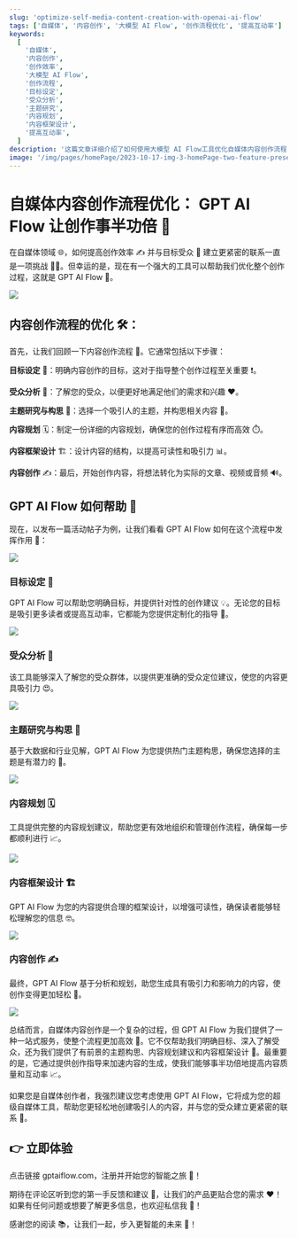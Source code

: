 ```yaml
---
slug: 'optimize-self-media-content-creation-with-openai-ai-flow'
tags: ['自媒体', '内容创作', '大模型 AI Flow', '创作流程优化', '提高互动率']
keywords:
  [
    '自媒体',
    '内容创作',
    '创作效率',
    '大模型 AI Flow',
    '创作流程',
    '目标设定',
    '受众分析',
    '主题研究',
    '内容规划',
    '内容框架设计',
    '提高互动率',
  ]
description: '这篇文章详细介绍了如何使用大模型 AI Flow工具优化自媒体内容创作流程, 并提高互动率。本文详细解析了整个内容创作流程的优化过程, 从目标设定、受众分析、主题研究与构思、内容规划、内容框架设计到内容创作。'
image: '/img/pages/homePage/2023-10-17-img-3-homePage-two-feature-presentation.gif'
---
```


# 自媒体内容创作流程优化： GPT AI Flow 让创作事半功倍 🚀

在自媒体领域 🌐，如何提高创作效率 ✍️ 并与目标受众 🎯 建立更紧密的联系一直是一项挑战 🏋️‍♀️。但幸运的是，现在有一个强大的工具可以帮助我们优化整个创作过程，这就是 GPT AI Flow 🚀。

![](https://www.gptaiflow.com/img/pages/homePage/2023-10-17-img-3-homePage-two-feature-presentation.gif)

## 内容创作流程的优化 🛠️：

首先，让我们回顾一下内容创作流程 🔄。它通常包括以下步骤：

**目标设定** 🎯：明确内容创作的目标，这对于指导整个创作过程至关重要 ❗。

**受众分析** 👥：了解您的受众，以便更好地满足他们的需求和兴趣 ❤️。

**主题研究与构思** 🧠：选择一个吸引人的主题，并构思相关内容 📝。

**内容规划** 🗓️：制定一份详细的内容规划，确保您的创作过程有序而高效 ⏱️。

**内容框架设计** 🏗️：设计内容的结构，以提高可读性和吸引力 📊。

**内容创作** ✍️：最后，开始创作内容，将想法转化为实际的文章、视频或音频 🔊。

## GPT AI Flow 如何帮助 🤖

现在，以发布一篇活动帖子为例，让我们看看 GPT AI Flow 如何在这个流程中发挥作用 👀：

![](https://www.gptaiflow.com/assets/images/2023-10-24-img-1-follow-paris-activity-la-rentree-etudiante-de-paris-7d1a3fd0258501cc235732a436a2b673.png)

<!-- truncate -->

### **目标设定** 🎯

GPT AI Flow 可以帮助您明确目标，并提供针对性的创作建议 💡。无论您的目标是吸引更多读者或提高互动率，它都能为您提供定制化的指导 🧭。

![](https://www.gptaiflow.com/assets/images/2023-10-24-img-2-follow-paris-activity-la-rentree-etudiante-de-paris-demo-targetSetting-f33067c964cfa5e6b79442d0a838d7de.gif)

### **受众分析** 👥

该工具能够深入了解您的受众群体，以提供更准确的受众定位建议，使您的内容更具吸引力 😍。

![](https://www.gptaiflow.com/assets/images/2023-10-24-img-4-follow-paris-activity-la-rentree-etudiante-de-paris-demo-audienceAnalysis-aa851203bb5b2b860e7e682a3127b1f7.gif)

### **主题研究与构思** 🧠

基于大数据和行业见解，GPT AI Flow 为您提供热门主题构思，确保您选择的主题是有潜力的 🌟。

![](https://www.gptaiflow.com/assets/images/2023-10-24-img-6-follow-paris-activity-la-rentree-etudiante-de-paris-demo-themeResearch-6b7a1c1188ca7279b1f238b30419080a.gif)

### **内容规划** 🗓️

工具提供完整的内容规划建议，帮助您更有效地组织和管理创作流程，确保每一步都顺利进行 📈。

![](https://www.gptaiflow.com/assets/images/2023-10-24-img-8-follow-paris-activity-la-rentree-etudiante-de-paris-demo-contentPlanning-d66866bc3e5bfb197fa77db6a4957d38.gif)

### **内容框架设计** 🏗️

GPT AI Flow 为您的内容提供合理的框架设计，以增强可读性，确保读者能够轻松理解您的信息 🤓。

![](https://www.gptaiflow.com/assets/images/2023-10-24-img-10-follow-paris-activity-la-rentree-etudiante-de-paris-demo-contentFramworkDesign-36bc9c9b965bf60560c91b6d7e6083d7.gif)

### **内容创作** ✍️

最终，GPT AI Flow 基于分析和规划，助您生成具有吸引力和影响力的内容，使创作变得更加轻松 🎉。

![](https://www.gptaiflow.com/assets/images/2023-10-24-img-12-follow-paris-activity-la-rentree-etudiante-de-paris-demo-contentCreation-3b1ee43b0d5559374c308525155c5cd9.gif)

总结而言，自媒体内容创作是一个复杂的过程，但 GPT AI Flow 为我们提供了一种一站式服务，使整个流程更加高效 🚀。它不仅帮助我们明确目标、深入了解受众，还为我们提供了有前景的主题构思、内容规划建议和内容框架设计 🌈。最重要的是，它通过提供创作指导来加速内容的生成，使我们能够事半功倍地提高内容质量和互动率 📈。

如果您是自媒体创作者，我强烈建议您考虑使用 GPT AI Flow，它将成为您的超级自媒体工具，帮助您更轻松地创建吸引人的内容，并与您的受众建立更紧密的联系 🔗。

## 👉 立即体验

点击链接 gptaiflow.com，注册并开始您的智能之旅 🚀！

期待在评论区听到您的第一手反馈和建议 💬，让我们的产品更贴合您的需求 ❤️！如果有任何问题或想要了解更多信息，也欢迎私信我 📩！

感谢您的阅读 📚，让我们一起，步入更智能的未来 🌟！
